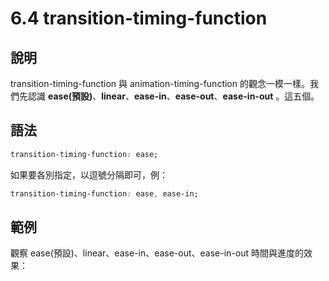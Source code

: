 # 6.4 transition-timing-function

## 說明

transition-timing-function 與 animation-timing-function 的觀念一模一樣。我們先認識 **ease(預設)**、**linear**、**ease-in**、**ease-out**、**ease-in-out** 。這五個。

## 語法

```css
transition-timing-function: ease;
```

如果要各別指定，以逗號分隔即可，例：

```css
transition-timing-function: ease, ease-in;
```



## 範例

觀察 ease(預設)、linear、ease-in、ease-out、ease-in-out 時間與進度的效果：

